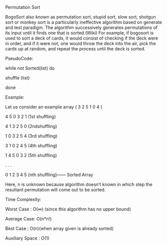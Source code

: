 Permutation Sort

BogoSort also known as permutation sort, stupid sort, slow sort, shotgun sort or monkey sort is a particularly ineffective algorithm based on generate and test paradigm. The algorithm successively generates permutations of its input until it finds one that is sorted.(Wiki)
For example, if bogosort is used to sort a deck of cards, it would consist of checking if the deck were in order, and if it were not, one would throw the deck into the air, pick the cards up at random, and repeat the process until the deck is sorted.

PseudoCode:

while not Sorted(list) do

shuffle (list)

done

Example:

Let us consider an example array ( 3 2 5 1 0 4 )

4 5 0 3 2 1 (1st shuffling)

4 1 3 2 5 0 (2ndshuffling)

1 0 3 2 5 4 (3rd shuffling)

3 1 0 2 4 5 (4th shuffling)

1 4 5 0 3 2 (5th shuffling)

.
.
.

0 1 2 3 4 5 (nth shuffling)—— Sorted Array

Here, n is unknown because algorithm doesn’t known in which step the resultant permutation will come out to be sorted.

Time Complexity:

Worst Case : O(∞) (since this algorithm has no upper bound)

Average Case: O(n*n!)

Best Case : O(n)(when array given is already sorted)

Auxiliary Space : O(1)